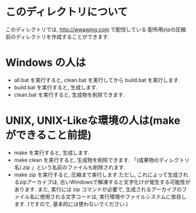 # このディレクトリについて
このディレクトリでは, http://wwawing.com で配信している
配布用zipの圧縮前のディレクトリを作成することができます.

# Windows の人は
- all.bat を実行すると, clean.bat を実行してから build.bat を実行します.
- build.bat を実行すると, 生成します.
- clean.bat を実行すると, 生成物を削除できます.

# UNIX, UNIX-Likeな環境の人は(makeができること前提)
- make を実行すると, 生成します.
- make clean を実行すると, 生成物を削除できます. 「(成果物のディレクトリ名).zip 」という名前のファイルも削除されます.
- make zip を実行すると, 圧縮まで実行します.ただし, これによって生成されるzipアーカイブは, 古いWindowsで解凍すると文字化けが発生する可能性があります. また, 実行には zip コマンドが必要で, 生成されるアーカイブのファイル名に使用される文字コードは, 実行環境やファイルシステムに依存します. (ですので, 基本的には使わないでください.)
